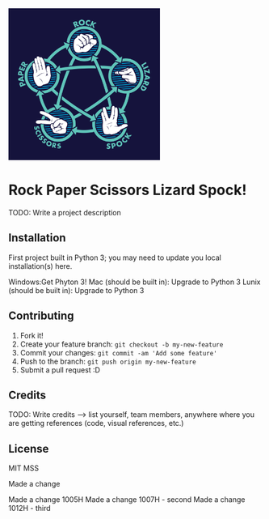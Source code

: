<img src="rockPaperScissorsLizardSpock.png" alt="graphic of Rock Paper Scissors Lizard Spock" width="300px">

# Rock Paper Scissors Lizard Spock!

TODO: Write a project description

## Installation

First project built in Python 3; you may need to update you local installation(s) here.

Windows:Get Phyton 3!
Mac (should be built in): Upgrade to Python 3
Lunix (should be built in): Upgrade to Python 3

## Contributing

1. Fork it!
2. Create your feature branch: `git checkout -b my-new-feature`
3. Commit your changes: `git commit -am 'Add some feature'`
4. Push to the branch: `git push origin my-new-feature`
5. Submit a pull request :D


## Credits

TODO: Write credits --> list yourself, team members, anywhere where you are getting references (code, visual references, etc.)

## License

MIT
MSS

Made a change

Made a change 1005H
Made a change 1007H - second
Made a change 1012H - third
